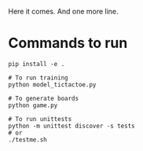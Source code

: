 Here it comes.
And one more line.

# Commands to run
```
pip install -e .

# To run training
python model_tictactoe.py

# To generate boards
python game.py

# To run unittests
python -m unittest discover -s tests
# or
./testme.sh
```
